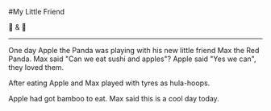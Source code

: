 #My Little Friend

🍣 & 🍎 

---

One day Apple the Panda was playing with his new little friend Max the Red Panda. Max said "Can we eat sushi and apples"? 
Apple said "Yes we can", they loved them.

After eating Apple and Max played with tyres as hula-hoops. 

Apple had got bamboo to eat. Max said this is a cool day today. 

